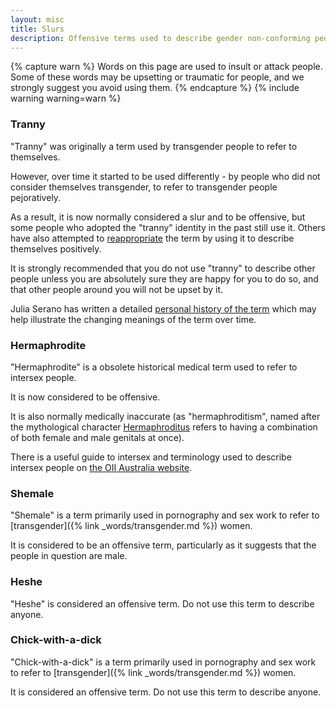 ```yaml
---
layout: misc
title: Slurs
description: Offensive terms used to describe gender non-conforming people in the UK
---
```


{% capture warn %}
Words on this page are used to insult or attack people. Some of these words may be upsetting or traumatic for people, and we strongly suggest you avoid using them. 
{% endcapture %}
{% include warning warning=warn %}

### Tranny

"Tranny" was originally a term used by transgender people to refer to themselves.

However, over time it started to be used differently - by people who did not consider themselves transgender, to refer to transgender people pejoratively.

As a result, it is now normally considered a slur and to be offensive, but some people who adopted the "tranny" identity in the past still use it. Others have also attempted to [reappropriate](https://en.wikipedia.org/wiki/Reappropriate) the term by using it to describe themselves positively.

It is strongly recommended that you do not use "tranny" to describe other people unless you are absolutely sure they are happy for you to do so, and that other people around you will not be upset by it.

Julia Serano has written a detailed [personal history of the term](http://juliaserano.blogspot.co.uk/2014/04/a-personal-history-of-t-word-and-some.html) which may help illustrate the changing meanings of the term over time.

### Hermaphrodite

"Hermaphrodite" is a obsolete historical medical term used to refer to intersex people.

It is now considered to be offensive. 

It is also normally medically inaccurate (as "hermaphroditism", named after the mythological character [Hermaphroditus](https://en.wikipedia.org/wiki/Hermaphroditus) refers to having a combination of both female and male genitals at once).

There is a useful guide to intersex and terminology used to describe intersex people on [the OII Australia website](https://ihra.org.au/allies/).

### Shemale

"Shemale" is a term primarily used in pornography and sex work to refer to [transgender]({% link _words/transgender.md %}) women. 

It is considered to be an offensive term, particularly as it suggests that the people in question are male.

### Heshe

"Heshe" is considered an offensive term. Do not use this term to describe anyone.

### Chick-with-a-dick

"Chick-with-a-dick" is a term primarily used in pornography and sex work to refer to [transgender]({% link _words/transgender.md %}) women. 

It is considered an offensive term. Do not use this term to describe anyone. 